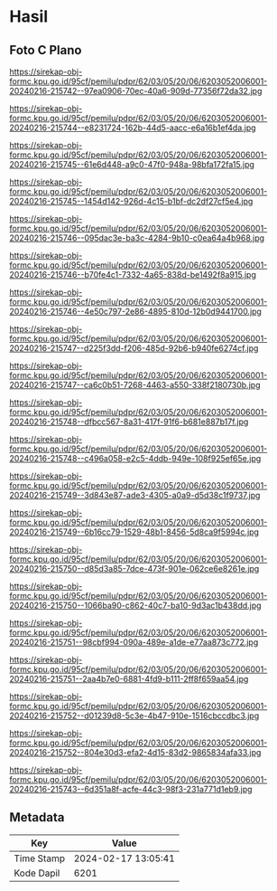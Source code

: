 # Hasil

## Foto C Plano

https://sirekap-obj-formc.kpu.go.id/95cf/pemilu/pdpr/62/03/05/20/06/6203052006001-20240216-215742--97ea0906-70ec-40a6-909d-77356f72da32.jpg

https://sirekap-obj-formc.kpu.go.id/95cf/pemilu/pdpr/62/03/05/20/06/6203052006001-20240216-215744--e8231724-162b-44d5-aacc-e6a16b1ef4da.jpg

https://sirekap-obj-formc.kpu.go.id/95cf/pemilu/pdpr/62/03/05/20/06/6203052006001-20240216-215745--61e6d448-a9c0-47f0-948a-98bfa172fa15.jpg

https://sirekap-obj-formc.kpu.go.id/95cf/pemilu/pdpr/62/03/05/20/06/6203052006001-20240216-215745--1454d142-926d-4c15-b1bf-dc2df27cf5e4.jpg

https://sirekap-obj-formc.kpu.go.id/95cf/pemilu/pdpr/62/03/05/20/06/6203052006001-20240216-215746--095dac3e-ba3c-4284-9b10-c0ea64a4b968.jpg

https://sirekap-obj-formc.kpu.go.id/95cf/pemilu/pdpr/62/03/05/20/06/6203052006001-20240216-215746--b70fe4c1-7332-4a65-838d-be1492f8a915.jpg

https://sirekap-obj-formc.kpu.go.id/95cf/pemilu/pdpr/62/03/05/20/06/6203052006001-20240216-215746--4e50c797-2e86-4895-810d-12b0d9441700.jpg

https://sirekap-obj-formc.kpu.go.id/95cf/pemilu/pdpr/62/03/05/20/06/6203052006001-20240216-215747--d225f3dd-f206-485d-92b6-b940fe6274cf.jpg

https://sirekap-obj-formc.kpu.go.id/95cf/pemilu/pdpr/62/03/05/20/06/6203052006001-20240216-215747--ca6c0b51-7268-4463-a550-338f2180730b.jpg

https://sirekap-obj-formc.kpu.go.id/95cf/pemilu/pdpr/62/03/05/20/06/6203052006001-20240216-215748--dfbcc567-8a31-417f-91f6-b681e887b17f.jpg

https://sirekap-obj-formc.kpu.go.id/95cf/pemilu/pdpr/62/03/05/20/06/6203052006001-20240216-215748--c496a058-e2c5-4ddb-949e-108f925ef65e.jpg

https://sirekap-obj-formc.kpu.go.id/95cf/pemilu/pdpr/62/03/05/20/06/6203052006001-20240216-215749--3d843e87-ade3-4305-a0a9-d5d38c1f9737.jpg

https://sirekap-obj-formc.kpu.go.id/95cf/pemilu/pdpr/62/03/05/20/06/6203052006001-20240216-215749--6b16cc79-1529-48b1-8456-5d8ca9f5994c.jpg

https://sirekap-obj-formc.kpu.go.id/95cf/pemilu/pdpr/62/03/05/20/06/6203052006001-20240216-215750--d85d3a85-7dce-473f-901e-062ce6e8261e.jpg

https://sirekap-obj-formc.kpu.go.id/95cf/pemilu/pdpr/62/03/05/20/06/6203052006001-20240216-215750--1066ba90-c862-40c7-ba10-9d3ac1b438dd.jpg

https://sirekap-obj-formc.kpu.go.id/95cf/pemilu/pdpr/62/03/05/20/06/6203052006001-20240216-215751--98cbf994-090a-489e-a1de-e77aa873c772.jpg

https://sirekap-obj-formc.kpu.go.id/95cf/pemilu/pdpr/62/03/05/20/06/6203052006001-20240216-215751--2aa4b7e0-6881-4fd9-b111-2ff8f659aa54.jpg

https://sirekap-obj-formc.kpu.go.id/95cf/pemilu/pdpr/62/03/05/20/06/6203052006001-20240216-215752--d01239d8-5c3e-4b47-910e-1516cbccdbc3.jpg

https://sirekap-obj-formc.kpu.go.id/95cf/pemilu/pdpr/62/03/05/20/06/6203052006001-20240216-215752--804e30d3-efa2-4d15-83d2-9865834afa33.jpg

https://sirekap-obj-formc.kpu.go.id/95cf/pemilu/pdpr/62/03/05/20/06/6203052006001-20240216-215743--6d351a8f-acfe-44c3-98f3-231a771d1eb9.jpg


## Metadata

| Key        | Value               |
| ---------- | ------------------- |
| Time Stamp | 2024-02-17 13:05:41 |
| Kode Dapil | 6201                |



